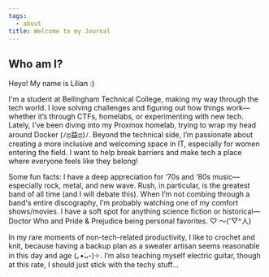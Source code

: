 ```yaml
---
tags:
  - about
title: Welcome to my Journal
---
```

## Who am I?
Heyo! My name is Lilian :)

I'm a student at Bellingham Technical College, making my way through the tech world. I love solving challenges and figuring out how things work—whether it’s through CTFs, homelabs, or experimenting with new tech. Lately, I’ve been diving into my Proxmox homelab, trying to wrap my head around Docker (ﾉಥ益ಥ)ﾉ. Beyond the technical side, I’m passionate about creating a more inclusive and welcoming space in IT, especially for women entering the field. I want to help break barriers and make tech a place where everyone feels like they belong!

Some fun facts: I have a deep appreciation for ‘70s and ‘80s music—especially rock, metal, and new wave. Rush, in particular, is the greatest band of all time (and I will debate this). When I’m not combing through a band's entire discography, I’m probably watching one of my comfort shows/movies. I have a soft spot for anything science fiction or historical—Doctor Who and Pride & Prejudice being personal favorites. ♡ ～('▽^人)

In my rare moments of non-tech-related productivity, I like to crochet and knit, because having a backup plan as a sweater artisan seems reasonable in this day and age (｡•̀ᴗ-)✧. I’m also teaching myself electric guitar, though at this rate, I should just stick with the techy stuff...
